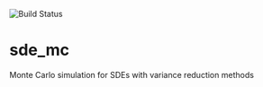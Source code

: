 ![Build Status](https://github.com/<OWNER>/<REPOSITORY>/workflows/<WORKFLOW_NAME>/badge.svg)
# sde_mc
 Monte Carlo simulation for SDEs with variance reduction methods
